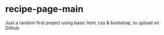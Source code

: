 
# recipe-page-main


Just a random first project using basic html, css & bootstrap, to upload on Github
